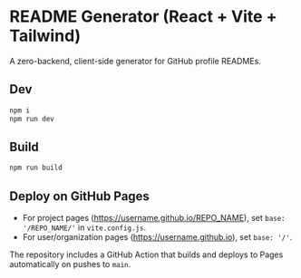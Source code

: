# README Generator (React + Vite + Tailwind)

A zero-backend, client-side generator for GitHub profile READMEs.

## Dev
```bash
npm i
npm run dev
```

## Build
```bash
npm run build
```

## Deploy on GitHub Pages
- For project pages (https://username.github.io/REPO_NAME), set `base: '/REPO_NAME/'` in `vite.config.js`.
- For user/organization pages (https://username.github.io), set `base: '/'`.

The repository includes a GitHub Action that builds and deploys to Pages automatically on pushes to `main`.